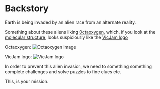 # Backstory

Earth is being invaded by an alien race from an alternate reality.

Something about these aliens liking [Octaoxygen](https://en.wikipedia.org/wiki/Octaoxygen), which, if you look at the [molecular structure](https://upload.wikimedia.org/wikipedia/commons/thumb/e/e9/Octaoxygen-from-xtal-3D-balls.png/170px-Octaoxygen-from-xtal-3D-balls.png), looks suspiciously like the [VicJam logo](https://static.wixstatic.com/media/03c781_2f5a12acf0354813906a5bacf4b4d839~mv2.png/v1/fill/w_201,h_271,al_c,q_85,usm_0.66_1.00_0.01/03c781_2f5a12acf0354813906a5bacf4b4d839~mv2.webp)

Octaoxygen: ![Octaoxygen image](https://upload.wikimedia.org/wikipedia/commons/thumb/e/e9/Octaoxygen-from-xtal-3D-balls.png/170px-Octaoxygen-from-xtal-3D-balls.png)

VicJam logo: ![VicJam logo](https://static.wixstatic.com/media/03c781_2f5a12acf0354813906a5bacf4b4d839~mv2.png/v1/fill/w_201,h_271,al_c,q_85,usm_0.66_1.00_0.01/03c781_2f5a12acf0354813906a5bacf4b4d839~mv2.webp)

In order to prevent this alien invasion, we need to something something complete challenges and solve puzzles to fine clues etc.

This, is your mission.